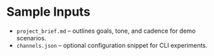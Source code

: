 # Sample Inputs

- `project_brief.md` – outlines goals, tone, and cadence for demo scenarios.
- `channels.json` – optional configuration snippet for CLI experiments.
